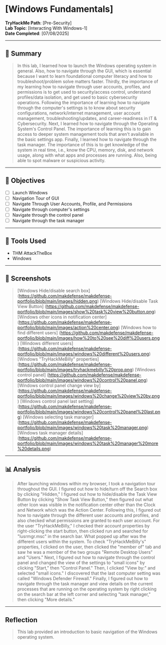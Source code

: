 # [Windows Fundamentals]

**TryHackMe Path**: [Pre-Security]  
**Lab Topic**: [Interacting With Windows-1]  
**Date Completed**: [07/08/2025]

---

## 🧠 Summary

> In this lab, I learned how to launch the Windows operating system in general. Also, how to navigate through the GUI, which is essential because I want
to learn foundational computer literacy and how to troubleshoot/problem solve matters faster. Thirdly, the importance of my learning how to navigate
through user accounts, profiles, and permissions is to get used to security/access control, understand profiles/data isolation, and get used to
basic cybersecurity operations. Following the importance of learning how to navigate through the computer's settings is to know about security configurations,
network/internet management, user account management, troubleshooting/updates, and career-readiness in IT & Cybersecurity. Next, I learned how to navigate through
the Operating System's Control Panel. The importance of learning this is to gain access to deeper system management tools that aren't available in the basic settings
app. Finally, I learned how to navigate through the task manager. The importance of this is to get knowledge of the system in real time, i.e., know the CPU, memory,
disk, and network usage, along with what apps and processes are running. Also, being able to spot malware or suspicious activity.

---

## 🎯 Objectives
- [ ] Launch Windows
- [ ] Navigation Tour of GUI
- [ ] Navigate Through User Accounts, Profile, and Permissions
- [ ] Navigate through computer's settings
- [ ] Navigate through the control panel
- [ ] Navigate through the task manager
      
---

## 🧰 Tools Used
- THM AttackTheBox
- Windows

---

## 📸 Screenshots

> [Windows Hide/disable search box] (https://github.com/makdefense/makdefense-portfolio/blob/main/images/hidden.png)
> [Windows Hide/disable Task View Button] (https://github.com/makdefense/makdefense-portfolio/blob/main/images/show%20task%20view%20button.png)
> [Windows other icons in notification center] (https://github.com/makdefense/makdefense-portfolio/blob/main/images/action%20center.png)
> [Windows how to find different users] (https://github.com/makdefense/makdefense-portfolio/blob/main/images/how%20to%20see%20diff%20users.png)
> [Windows different users] (https://github.com/makdefense/makdefense-portfolio/blob/main/images/windows%20different%20users.png)
> [Windows "TryHackMeBilly" properties] (https://github.com/makdefense/makdefense-portfolio/blob/main/images/tryhackmebilly%20prop.png)
> [Windows control panel] (https://github.com/makdefense/makdefense-portfolio/blob/main/images/windows%20control%20panel.png)
> [Windows control panel change view by] (https://github.com/makdefense/makdefense-portfolio/blob/main/images/windows%20change%20view%20by.png)
> [Windows control panel last setting] (https://github.com/makdefense/makdefense-portfolio/blob/main/images/windows%20control%20panel%20last.png)
> [Windows selecting task manager] (https://github.com/makdefense/makdefense-portfolio/blob/main/images/windows%20task%20manager.png)
> [Windows task manager details] (https://github.com/makdefense/makdefense-portfolio/blob/main/images/windows%20task%20manager%20more%20details.png)


---

## 📊 Analysis

> After launching windows within my browser, I took a navigation tour throughout the GUI. I figured out how to hide/turn off the Search box by clicking "Hidden," I figured out how to
hide/disable the Task View Button by clicking "Show Task View Button," then figured out what other Icon was visible in the notification center other than the Clock and Network which
was the Action Center. Following this, I figured out how to navigate through the different user accounts and profiles, and also checked what permissions are granted to each user account. For the
user "TryHackMeBilly," I checked their account properties by right-clicking the start button, then clicked run and searched for "lusrmgr.msc" in the search bar. What popped up after was
the different users within the system. To check "TryHackMeBilly's" properties, I clicked on the user, then clicked the "member of" tab and saw he was a member of the two groups "Remote Desktop
Users" and "Users." Next, I figured out how to navigate through the control panel and changed the view of the settings to "small icons" by clicking "Start," then "Control Panel."
Then, I clicked "View by:" and selected "small icons." I discovered that the last computer setting was called "Windows Defender Firewall." Finally, I figured out how to navigate through the task
manager and view details on the current processes that are running on the operating system by right clicking on the search bar at the left corner and selecting "task manager," then clicking
"More details."

---

## Reflection

> This lab provided an introduction to basic navigation of the Windows operating system.
